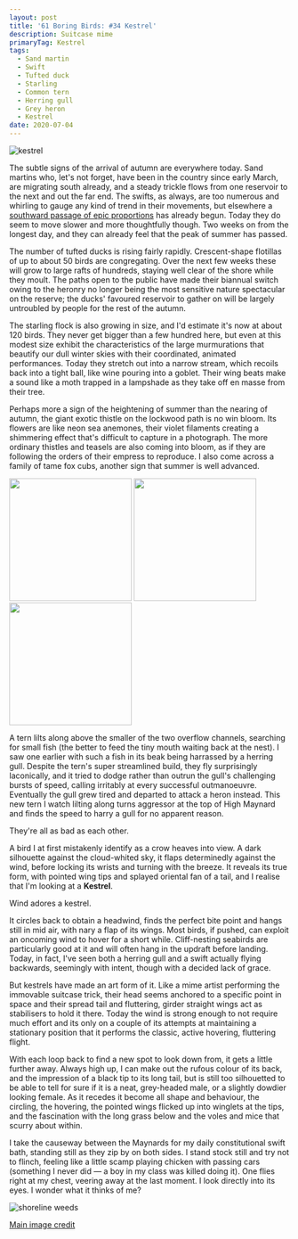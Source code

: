 ```yaml
---
layout: post
title: '61 Boring Birds: #34 Kestrel'
description: Suitcase mime
primaryTag: Kestrel
tags: 
  - Sand martin
  - Swift
  - Tufted duck
  - Starling
  - Common tern
  - Herring gull
  - Grey heron
  - Kestrel
date: 2020-07-04
---
```

![kestrel](/assets/img/kestrel.jpg)

The subtle signs of the arrival of autumn are everywhere today. Sand martins who, let's not forget, have been in the country since early March, are migrating south already, and a steady trickle flows from one reservoir to the next and out the far end. The swifts, as always, are too numerous and whirling to gauge any kind of trend in their movements, but elsewhere a [southward passage of epic proportions](https://www.birdguides.com/articles/a-british-record-day-for-common-swift-passage/) has already begun. Today they do seem to move slower and more thoughtfully though. Two weeks on from the longest day, and they can already feel that the peak of summer has passed.

The number of tufted ducks is rising fairly rapidly. Crescent-shape flotillas of up to about 50 birds are congregating. Over the next few weeks these will grow to large rafts of hundreds, staying well clear of the shore while they moult. The paths open to the public have made their biannual switch owing to the heronry no longer being the most sensitive nature spectacular on the reserve; the ducks' favoured reservoir to gather on will be largely untroubled by people for the rest of the autumn.

The starling flock is also growing in size, and I'd estimate it's now at about 120 birds. They never get bigger than a few hundred here, but even at this modest size exhibit the characteristics of the large murmurations that beautify our dull winter skies with their coordinated, animated performances. Today they stretch out into a narrow stream, which recoils back into a tight ball, like wine pouring into a goblet. Their wing beats make a sound like a moth trapped in a lampshade as they take off en masse from their tree.

Perhaps more a sign of the heightening of summer than the nearing of autumn, the giant exotic thistle on the lockwood path is no win bloom. Its flowers are like neon sea anemones, their violet filaments creating a shimmering effect that's difficult to capture in a photograph. The more ordinary thistles and teasels are also coming into bloom, as if they are following the orders of their empress to reproduce. I also come across a family of tame fox cubs, another sign that summer is well advanced.

<img width="220" src="/assets/img/thistle-small.jpg" />
<img width="220" src="/assets/img/thistle-anemone.jpg" />
<img width="220" src="/assets/img/teasel.jpg" />

A tern lilts along above the smaller of the two overflow channels, searching for small fish (the better to feed the tiny mouth waiting back at the nest). I saw one earlier with such a fish in its beak being harrassed by a herring gull. Despite the tern's super streamlined build, they fly surprisingly laconically, and it tried to dodge rather than outrun the gull's challenging bursts of speed, calling irritably at every successful outmanoeuvre. Eventually the gull grew tired and departed to attack a heron instead. This new tern I watch lilting along turns aggressor at the top of High Maynard and finds the speed to harry a gull for no apparent reason.

They're all as bad as each other.

A bird I at first mistakenly identify as a crow heaves into view. A dark silhouette against the cloud-whited sky, it flaps determinedly against the wind, before locking its wrists and turning with the breeze. It reveals its true form, with pointed wing tips and splayed oriental fan of a tail, and I realise that I'm looking at a **Kestrel**.

Wind adores a kestrel. 

It circles back to obtain a headwind, finds the perfect bite point and hangs still in mid air, with nary a flap of its wings. Most birds, if pushed, can exploit an oncoming wind to hover for a short while. Cliff-nesting seabirds are particularly good at it and will often hang in the updraft before landing. Today, in fact, I've seen both a herring gull and a swift actually flying backwards, seemingly with intent, though with a decided lack of grace.

But kestrels have made an art form of it. Like a mime artist performing the immovable suitcase trick, their head seems anchored to a specific point in space and their spread tail and fluttering, girder straight wings act as stabilisers to hold it there. Today the wind is strong enough to not require much effort and its only on a couple of its attempts at maintaining a stationary position that it performs the classic, active hovering, fluttering flight.

With each loop back to find a new spot to look down from, it gets a little further away. Always high up, I can make out the rufous colour of its back, and the impression of a black tip to its long tail, but is still too silhouetted to be able to tell for sure if it is a neat, grey-headed male, or a slightly dowdier looking female. As it recedes it become all shape and behaviour, the circling, the hovering, the pointed wings flicked up into winglets at the tips, and the fascination with the long grass below and the voles and mice that scurry about within.

I take the causeway between the Maynards for my daily constitutional swift bath, standing still as they zip by on both sides. I stand stock still and try not to flinch, feeling like a little scamp playing chicken with passing cars (something I never did &mdash; a boy in my class was killed doing it). One flies right at my chest, veering away at the last moment. I look directly into its eyes. I wonder what it thinks of me?

![shoreline weeds](/assets/img/shoreline-weeds.jpg)

[Main image credit](https://commons.wikimedia.org/wiki/File:Common-Kestrel-2.jpg)

